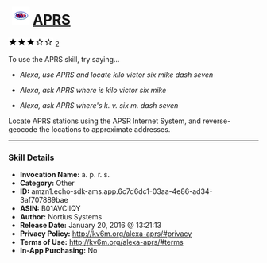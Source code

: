 # &nbsp;<img src="skill_icon" alt="APRS icon" width="36"> [APRS](http://alexa.amazon.com/#skills/amzn1.echo-sdk-ams.app.6c7d6dc1-03aa-4e86-ad34-3af707889bae)
![3 stars](../../images/ic_star_black_18dp_1x.png)![3 stars](../../images/ic_star_black_18dp_1x.png)![3 stars](../../images/ic_star_black_18dp_1x.png)![3 stars](../../images/ic_star_border_black_18dp_1x.png)![3 stars](../../images/ic_star_border_black_18dp_1x.png) 2

To use the APRS skill, try saying...

* *Alexa, use APRS and locate kilo victor six mike dash seven*

* *Alexa, ask APRS where is kilo victor six mike*

* *Alexa, ask APRS where's k. v. six m. dash seven*

Locate APRS stations using the APSR Internet System, and reverse-geocode the locations to approximate addresses.

***

### Skill Details

* **Invocation Name:** a. p. r. s.
* **Category:** Other
* **ID:** amzn1.echo-sdk-ams.app.6c7d6dc1-03aa-4e86-ad34-3af707889bae
* **ASIN:** B01AVCIIQY
* **Author:** Nortius Systems
* **Release Date:** January 20, 2016 @ 13:21:13
* **Privacy Policy:** http://kv6m.org/alexa-aprs/#privacy
* **Terms of Use:** http://kv6m.org/alexa-aprs/#terms
* **In-App Purchasing:** No
